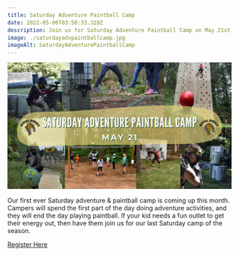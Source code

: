 ```yaml
---
title: Saturday Adventure Paintball Camp
date: 2022-05-06T03:50:33.328Z
description: Join us for Saturday Adventure Paintball Camp on May 21st
image: ./saturdayadvpaintballcamp.jpg
imageAlt: SaturdayAdventurePaintballCamp
---
```

![SaturdayAdventurePaintballCamp](saturdayadvpaintballcamp.jpg "Saturday Adventure Paintball Camp: Royal Ridges May 21st")

Our first ever Saturday adventure & paintball camp is coming up this month. Campers will spend the first part of the day doing adventure activities, and they will end the day playing paintball. If your kid needs a fun outlet to get their energy out, then have them join us for our last Saturday camp of the season.  [](https://www.ultracamp.com/info/upcomingSessions.aspx?idCamp=1145&campCode=151&lnkCategory=Saturday+Day+Camps)

[Register Here](https://www.ultracamp.com/info/upcomingSessions.aspx?idCamp=1145&campCode=151&lnkCategory=Saturday+Day+Camps)